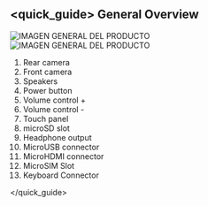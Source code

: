 ## <quick_guide> General Overview

![IMAGEN GENERAL DEL PRODUCTO](http://static.energysistem.com/images/manuals/39789/53c63be1c021d.jpg)
![IMAGEN GENERAL DEL PRODUCTO](http://static.energysistem.com/images/manuals/39789/53c63bee79c4b.jpg)

1. Rear camera
2. Front camera
3. Speakers
4. Power button
5. Volume control +
6. Volume control -
7. Touch panel
8. microSD slot
9. Headphone output
10. MicroUSB connector
11. MicroHDMI connector
12. MicroSIM Slot
13. Keyboard Connector

</quick_guide>

